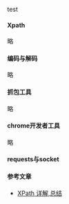 
test

#### Xpath
略


#### 编码与解码
略

#### 抓包工具
略

#### chrome开发者工具
略

#### requests与socket 


#### 参考文章
- [XPath 详解,总结](https://www.cnblogs.com/sthu/p/8319072.html)


